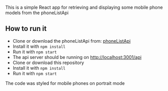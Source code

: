 This is a simple React app for retrieving and displaying some mobile phone models from the phoneListApi

## How to run it

- Clone or download the phoneListApi from: [phoneListApi](https://github.com/manupedreira/phoneListApi.git)
- Install it with `npm install`
- Run it with `npm start`
- The api server should be running on [http://localhost:3001/api](http://localhost:3001/api)
- Clone or download this repository
- Install it with `npm install`
- Run it with `npm start`

The code was styled for mobile phones on portrait mode